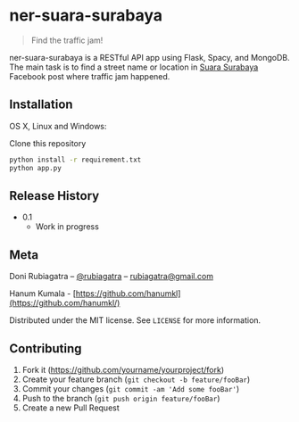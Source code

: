 # ner-suara-surabaya
> Find the traffic jam! 

ner-suara-surabaya is a RESTful API app using Flask, Spacy, and MongoDB. The main task is to find a 
street name or location in [Suara Surabaya](https://www.facebook.com/e100ss) Facebook post where traffic jam happened. 

## Installation

OS X, Linux and Windows:

Clone this repository

```sh
python install -r requirement.txt
python app.py
```

## Release History

* 0.1
    * Work in progress

## Meta

Doni Rubiagatra – [@rubiagatra](https://twitter.com/rubiagatra) – rubiagatra@gmail.com

Hanum Kumala - [https://github.com/hanumkl](https://github.com/hanumkl/)

Distributed under the MIT license. See ``LICENSE`` for more information.


## Contributing

1. Fork it (<https://github.com/yourname/yourproject/fork>)
2. Create your feature branch (`git checkout -b feature/fooBar`)
3. Commit your changes (`git commit -am 'Add some fooBar'`)
4. Push to the branch (`git push origin feature/fooBar`)
5. Create a new Pull Request


